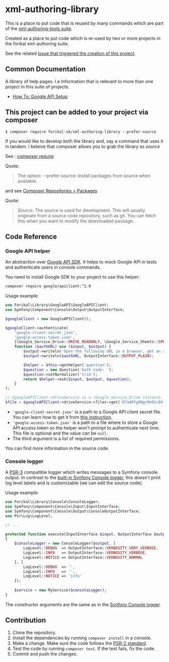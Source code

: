 # xml-authoring-library

This is a place to put code that is reused by many commands which are part of the [xml-authoring-tools suite](https://github.com/forikal-uk/xml-authoring-tools).

Created as a place to put code which is re-used by two or more projects in the forikal xml-authoring suite.

See the related [Issue that triggered the creation of this project](https://github.com/forikal-uk/xml-authoring-tools/issues/3).

## Common Documentation

A library of help pages. I.e Information that is relevant to more than one project in this suite of projects.

- [How To: Google API Setup](https://github.com/forikal-uk/xml-authoring-library/blob/master/HowTo-GoogleAPISetup.md)

## This project can be added to your project via composer

```
$ composer require forikal-uk/xml-authoring-library --prefer-source
```

If you would like to develop both the library and, say a command that uses it in tandem. I beleive that composer allows you to grab the library as *source*

See : [composer require](https://getcomposer.org/doc/03-cli.md#require)

Quote:
> The option:
> --prefer-source: Install packages from source when available.

and see [Composer Repositories > Packages](https://getcomposer.org/doc/05-repositories.md#package)

Quote:
> *Source*: The source is used for development. This will usually originate from a source code repository, such as git. You can fetch this when you want to modify the downloaded package.

## Code Reference

### Google API helper

An abstraction over [Google API SDK](https://github.com/google/google-api-php-client).
It helps to mock Google API in tests and authenticate users in console commands.

You need to install Google SDK to your project to use this helper:

```bash
composer require google/apiclient:^2.0
```

Usage example:

```php
use Forikal\Library\GoogleAPI\GoogleAPIClient;
use Symfony\Component\Console\Output\OutputInterface;

$googleClient = new GoogleAPIClient();

$googleClient->authenticate(
    'google-client-secret.json',
    'google-access-token.json',
    [\Google_Service_Drive::DRIVE_READONLY, \Google_Service_Sheets::SPREADSHEETS_READONLY],
    function ($authURL) use ($input, $output) {
        $output->writeln('Open the following URL in a browser, get an auth code and paste it below:');
        $output->writeln($authURL, OutputInterface::OUTPUT_PLAIN);

        $helper = $this->getHelper('question');
        $question = new Question('Auth code: ');
        $question->setNormalizer('trim');
        return $helper->ask($input, $output, $question);
    }
);

// $googleAPIClient->driveService is a \Google_Service_Drive instance. All the other services are available.
$file = $googleAPIClient->driveService->files->get('87ad6fg90gr0m91c84');
```

* `'google-client-secret.json'` is a path to a Google API client secret file. You can learn how to get it from [this instruction](HowTo-GoogleAPISetup.md).
* `'google-access-token.json'` is a path to a file where to store a Google API access token so the helper won't prompt to authenticate next time. This file is optional and the value can be `null`.
* The third argument is a list of required permissions.

You can find more information in the source code. 

### Console logger

A [PSR-3](https://github.com/php-fig/log) compatible logger which writes messages to a Symfony console output.
In contrast to the [built-in Synfony Console logger](https://symfony.com/doc/3.4/components/console/logger.html), this doesn't print log level labels and is customizable (we can edit the source code).

Usage example:

```php
use Forikal\Library\Console\ConsoleLogger;
use Symfony\Component\Console\Input\InputInterface;
use Symfony\Component\Console\Output\ConsoleOutputInterface;
use Psr\Log\LogLevel;

// ...

protected function execute(InputInterface $input, OutputInterface $output)
{
    $consoleLogger = new ConsoleLogger($output, [
        LogLevel::DEBUG  => OutputInterface::VERBOSITY_VERY_VERBOSE,
        LogLevel::INFO   => OutputInterface::VERBOSITY_VERBOSE,
        LogLevel::NOTICE => OutputInterface::VERBOSITY_NORMAL
    ], [
        LogLevel::DEBUG  => '',
        LogLevel::INFO   => '',
        LogLevel::NOTICE => 'info'
    ]);
    
    $service = new MyService($consoleLogger);
}
```

The constructor arguments are the same as in the [Synfony Console logger](https://symfony.com/doc/3.4/components/console/logger.html).

## Contribution

1. Clone the repository.
2. Install the dependencies by running `composer install` in a console.
3. Make a change. Make sure the code follows the [PSR-2 standard](https://github.com/php-fig/fig-standards/blob/master/accepted/PSR-2-coding-style-guide.md).
4. Test the code by running `composer test`. If the test fails, fix the code.
5. Commit and push the changes.
